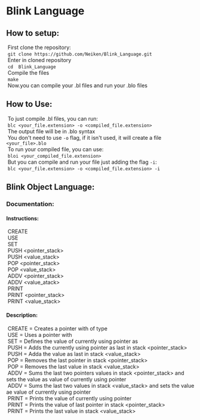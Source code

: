 # Blink Language

## How to setup:
&nbsp;First clone the repository:<br/>
&nbsp;```git clone https://github.com/Neiken/Blink_Language.git``` <br/>
&nbsp;Enter in cloned repository <br/>
&nbsp;```cd  Blink_Language``` <br/>
&nbsp;Compile the files <br/>
&nbsp;```make``` <br/>
&nbsp;Now.you can compile your .bl files and run your .blo files <br/>

## How to Use:
&nbsp;To just compile .bl files, you can run:<br/>
&nbsp;```blc <your_file.extension> -o <compiled_file.extension>``` <br/>
&nbsp;The output file will be in .blo syntax <br/>
&nbsp;You don't need to use ```-o``` flag, if it isn't used, it will create a file ```<your_file>.blo``` <br/>
&nbsp;To run your compiled file, you can use: <br/>
&nbsp;```bloi <your_compiled_file.extension>``` <br/>
&nbsp;But you can compile and run your file just adding the flag ```-i```: <br/>
&nbsp;```blc <your_file.extension> -o <compiled_file.extension> -i``` <br/>

## Blink Object Language:
### Documentation:
#### Instructions:
&nbsp;CREATE <name>          <type>              <br/>
&nbsp;USE    <name>                              <br/>
&nbsp;SET    <value>                             <br/>
&nbsp;PUSH   <pointer_stack>                     <br/>
&nbsp;PUSH   <value_stack>   <value>             <br/>
&nbsp;POP    <pointer_stack>                     <br/>
&nbsp;POP    <value_stack>                       <br/>
&nbsp;ADDV   <pointer_stack>                     <br/>
&nbsp;ADDV   <value_atack>                       <br/>
&nbsp;PRINT                                      <br/>
&nbsp;PRINT  <pointer_stack>                     <br/>
&nbsp;PRINT  <value_stack>                       <br/>

#### Description:
&nbsp;CREATE = Creates a pointer with <name> of type <type>                                                                      <br/>
&nbsp;USE    = Uses a pointer with <name>                                                                                        <br/>
&nbsp;SET    = Defines the value of currently using pointer as <value>                                                           <br/>
&nbsp;PUSH   = Adds the currently using pointer as last in stack <pointer_stack>                                                 <br/>
&nbsp;PUSH   = Adda the value <value> as last in stack <value_stack>                                                             <br/>
&nbsp;POP    = Removes the last pointer in stack <pointer_stack>                                                                 <br/>
&nbsp;POP    = Removes the last value in stack <value_stack>                                                                     <br/>
&nbsp;ADDV   = Sums the last two pointers values in stack <pointer_stack> and sets the value as value of currently using pointer <br/>
&nbsp;ADDV   = Sums the last two values in stack <value_stack> and sets the value ae value of currently using pointer            <br/>
&nbsp;PRINT  = Prints the value of currently using pointer                                                                       <br/>
&nbsp;PRINT  = Prints the value of last pointer in stack <pointer_stack>                                                         <br/>
&nbsp;PRINT  = Prints the last value in stack <value_stack>                                                                      <br/>
